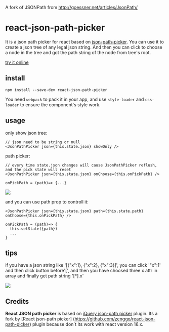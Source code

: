 A fork of JSONPath from http://goessner.net/articles/JsonPath/

# react-json-path-picker
It is a json path picker for react based on [json-path-picker](https://github.com/piotros/json-path-picker).
You can use it to create a json tree of any legal json string. And then you can click to choose a node in the tree and got the path string of the node from tree's root.

[try it online](https://zenggo.github.io/react-json-path-picker/)

## install
`npm install --save-dev react-json-path-picker`

You need `webpack` to pack it in your app, and use `style-loader` and `css-loader` to ensure the component's style work.

## usage
only show json tree:
```
// json need to be string or null
<JsonPathPicker json={this.state.json} showOnly />
```

path picker:
```
// every time state.json changes will cause JsonPathPicker reflush, and the pick state will reset
<JsonPathPicker json={this.state.json} onChoose={this.onPickPath} />

onPickPath = (path)=> {...}
```

![](https://github.com/zenggo/react-json-path-picker/blob/master/pic/1.png?raw=true)

and you can use path prop to controll it:
```
<JsonPathPicker json={this.state.json} path={this.state.path} onChoose={this.onPickPath} />

onPickPath = (path)=> {
  this.setState({path})
  ...
}
```

## tips
if you have a json string like '[{"x":1}, {"x":2}, {"x":3}]', you can click '"x":1' and then click button before'[', and then you have choosed three x attr in array and finally get path string '[*].x'

![](https://github.com/zenggo/react-json-path-picker/blob/master/pic/2.png?raw=true)


## Credits

**React JSON path picker** is based on [jQuery json-path picker](https://github.com/piotros/json-path-picker) plugin.
Its a fork by [React json-path picker] (https://github.com/zenggo/react-json-path-picker) plugin because don`t its work with react version 16.x.



